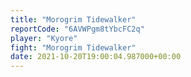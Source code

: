 ```yaml
---
title: "Morogrim Tidewalker"
reportCode: "6AVWPgm8tYbcFC2q"
player: "Kyore"
fight: "Morogrim Tidewalker"
date: 2021-10-20T19:00:04.987000+00:00
---
```

